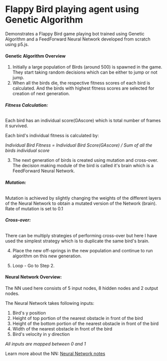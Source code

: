 # Flappy Bird playing agent using Genetic Algorithm
Demonstrates a Flappy Bird game playing bot trained using Genetic Algorithm and a FeedForward Neural Network developed from scratch using p5.js.

#### Genetic Algorithm Overview
1. Initially a large population of Birds (around 500) is spawned in the game. They start taking random decisions which can be either to jump or not jump.
2. When all the birds die, the respective fitness scores of each bird is calculated. And the birds with highest fitness scores are selected for creation of next generation.
 ###### **Fitness Calculation:**
Each bird has an individual score(GAscore) which is total number of frames it survived.

 Each bird's individual fitness is calculated by:

 *Individual Bird Fitness = Individual Bird Score(GAscore) / Sum of all the birds individual score*




3. The next generation of birds is created using mutation and cross-over. The decision making module of the bird is called it's brain which is a FeedForward Neural Network.
 ###### **Mutation:**
Mutation is achieved by slightly changing the weights of the different layers of the Neural Network to obtain a mutated version of the Network (brain). Rate of mutation is set to 0.1
 ###### **Cross-over:**
There can be multiply strategies of performing cross-over but here I have used the simplest strategy which is to duplicate the same bird's brain.

4. Place the new off-springs in the new population and continue to run algorithm on this new generation.

5. Loop - Go to Step 2.

#### Neural Network Overview:
The NN used here consists of 5 input nodes, 8 hidden nodes and 2 output nodes.

The Neural Network takes following inputs:

1. Bird's y position
2. Height of top portion of the nearest obstacle in front of the bird
3. Height of the bottom portion of the nearest obstacle in front of the bird
4. Width of the nearest obstacle in front of the bird
5. Bird's velocity in y direction

*All inputs are mapped between 0 and 1*

Learn more about the NN: [Neural Network notes](https://github.com/prasadchelsea33/NeuralNetworkJS/blob/master/README.md)
